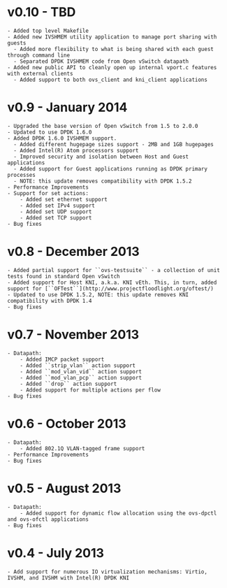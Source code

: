 # v0.10 - TBD

    - Added top level Makefile
    - Added new IVSHMEM utility application to manage port sharing with guests
      - Added more flexibility to what is being shared with each guest through command line
      - Separated DPDK IVSHMEM code from Open vSwitch datapath
    - Added new public API to cleanly open up internal vport.c features with external clients
      - Added support to both ovs_client and kni_client applications

 # v0.9 - January 2014

    - Upgraded the base version of Open vSwitch from 1.5 to 2.0.0
    - Updated to use DPDK 1.6.0
    - Added DPDK 1.6.0 IVSHMEM support. 
      - Added different hugepage sizes support - 2MB and 1GB hugepages
      - Added Intel(R) Atom processors support
      - Improved security and isolation between Host and Guest applications
      - Added support for Guest applications running as DPDK primary processes
      - NOTE: this update removes compatibility with DPDK 1.5.2
    - Performance Improvements
    - Support for set actions:
        - Added set ethernet support
        - Added set IPv4 support
        - Added set UDP support
        - Added set TCP support
    - Bug fixes

# v0.8 - December 2013

    - Added partial support for ``ovs-testsuite`` - a collection of unit tests found in standard Open vSwitch
    - Added support for Host KNI, a.k.a. KNI vEth. This, in turn, added support for [``OFTest``](http://www.projectfloodlight.org/oftest/)
    - Updated to use DPDK 1.5.2, NOTE: this update removes KNI compatibility with DPDK 1.4
    - Bug fixes

# v0.7 - November 2013

    - Datapath:
        - Added IMCP packet support
        - Added ``strip_vlan`` action support
        - Added ``mod_vlan_vid`` action support
        - Added ``mod_vlan_pcp`` action support
        - Added ``drop`` action support
        - Added support for multiple actions per flow
    - Bug fixes

# v0.6 - October 2013

    - Datapath:
        - Added 802.1Q VLAN-tagged frame support
    - Performance Improvements
    - Bug fixes

# v0.5 - August 2013

    - Datapath:
        - Added support for dynamic flow allocation using the ovs-dpctl and ovs-ofctl applications
    - Bug fixes

# v0.4 - July 2013

    - Add support for numerous IO virtualization mechanisms: Virtio, IVSHM, and IVSHM with Intel(R) DPDK KNI
